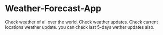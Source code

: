 # Weather-Forecast-App
Check weather of all over the world.
Check weather updates.
Check current locations weather update.
you can check last 5-days wether updates also.
